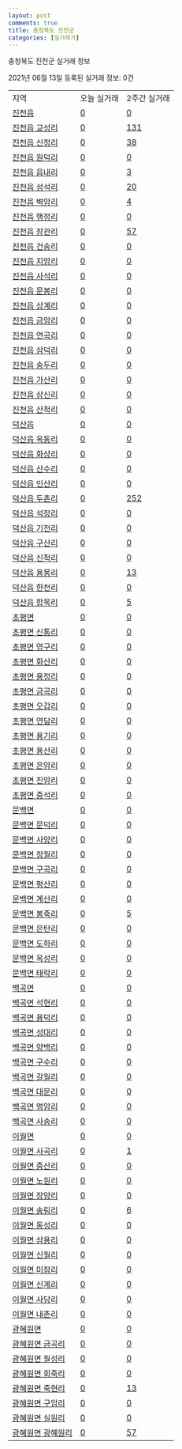 ```yaml
---
layout: post
comments: true
title: 충청북도 진천군
categories: [실거래가]
---
```


충청북도 진천군 실거래 정보

2021년 06월 13일 등록된 실거래 정보: 0건


<table class="sortable">
  <tr>
    <td>지역</td>
    <td>오늘 실거래</td>
    <td>2주간 실거래</td>
  </tr>

  
  <tr class="item">
    <td><a href="4375025000.html">진천읍</a></td>
    <td><a href="4375025000.html">0</a></td>
    <td><a href="4375025000.html">0</a></td>
  </tr>
    

  <tr class="item">
    <td><a href="4375025021.html">진천읍 교성리</a></td>
    <td><a href="4375025021.html">0</a></td>
    <td><a href="4375025021.html">131</a></td>
  </tr>
    

  <tr class="item">
    <td><a href="4375025022.html">진천읍 신정리</a></td>
    <td><a href="4375025022.html">0</a></td>
    <td><a href="4375025022.html">38</a></td>
  </tr>
    

  <tr class="item">
    <td><a href="4375025023.html">진천읍 원덕리</a></td>
    <td><a href="4375025023.html">0</a></td>
    <td><a href="4375025023.html">0</a></td>
  </tr>
    

  <tr class="item">
    <td><a href="4375025024.html">진천읍 읍내리</a></td>
    <td><a href="4375025024.html">0</a></td>
    <td><a href="4375025024.html">3</a></td>
  </tr>
    

  <tr class="item">
    <td><a href="4375025025.html">진천읍 성석리</a></td>
    <td><a href="4375025025.html">0</a></td>
    <td><a href="4375025025.html">20</a></td>
  </tr>
    

  <tr class="item">
    <td><a href="4375025026.html">진천읍 벽암리</a></td>
    <td><a href="4375025026.html">0</a></td>
    <td><a href="4375025026.html">4</a></td>
  </tr>
    

  <tr class="item">
    <td><a href="4375025027.html">진천읍 행정리</a></td>
    <td><a href="4375025027.html">0</a></td>
    <td><a href="4375025027.html">0</a></td>
  </tr>
    

  <tr class="item">
    <td><a href="4375025028.html">진천읍 장관리</a></td>
    <td><a href="4375025028.html">0</a></td>
    <td><a href="4375025028.html">57</a></td>
  </tr>
    

  <tr class="item">
    <td><a href="4375025029.html">진천읍 건송리</a></td>
    <td><a href="4375025029.html">0</a></td>
    <td><a href="4375025029.html">0</a></td>
  </tr>
    

  <tr class="item">
    <td><a href="4375025030.html">진천읍 지암리</a></td>
    <td><a href="4375025030.html">0</a></td>
    <td><a href="4375025030.html">0</a></td>
  </tr>
    

  <tr class="item">
    <td><a href="4375025031.html">진천읍 사석리</a></td>
    <td><a href="4375025031.html">0</a></td>
    <td><a href="4375025031.html">0</a></td>
  </tr>
    

  <tr class="item">
    <td><a href="4375025032.html">진천읍 문봉리</a></td>
    <td><a href="4375025032.html">0</a></td>
    <td><a href="4375025032.html">0</a></td>
  </tr>
    

  <tr class="item">
    <td><a href="4375025033.html">진천읍 상계리</a></td>
    <td><a href="4375025033.html">0</a></td>
    <td><a href="4375025033.html">0</a></td>
  </tr>
    

  <tr class="item">
    <td><a href="4375025034.html">진천읍 금암리</a></td>
    <td><a href="4375025034.html">0</a></td>
    <td><a href="4375025034.html">0</a></td>
  </tr>
    

  <tr class="item">
    <td><a href="4375025035.html">진천읍 연곡리</a></td>
    <td><a href="4375025035.html">0</a></td>
    <td><a href="4375025035.html">0</a></td>
  </tr>
    

  <tr class="item">
    <td><a href="4375025036.html">진천읍 삼덕리</a></td>
    <td><a href="4375025036.html">0</a></td>
    <td><a href="4375025036.html">0</a></td>
  </tr>
    

  <tr class="item">
    <td><a href="4375025037.html">진천읍 송두리</a></td>
    <td><a href="4375025037.html">0</a></td>
    <td><a href="4375025037.html">0</a></td>
  </tr>
    

  <tr class="item">
    <td><a href="4375025038.html">진천읍 가산리</a></td>
    <td><a href="4375025038.html">0</a></td>
    <td><a href="4375025038.html">0</a></td>
  </tr>
    

  <tr class="item">
    <td><a href="4375025039.html">진천읍 상신리</a></td>
    <td><a href="4375025039.html">0</a></td>
    <td><a href="4375025039.html">0</a></td>
  </tr>
    

  <tr class="item">
    <td><a href="4375025040.html">진천읍 산척리</a></td>
    <td><a href="4375025040.html">0</a></td>
    <td><a href="4375025040.html">0</a></td>
  </tr>
    

  <tr class="item">
    <td><a href="4375025300.html">덕산읍</a></td>
    <td><a href="4375025300.html">0</a></td>
    <td><a href="4375025300.html">0</a></td>
  </tr>
    

  <tr class="item">
    <td><a href="4375025321.html">덕산읍 옥동리</a></td>
    <td><a href="4375025321.html">0</a></td>
    <td><a href="4375025321.html">0</a></td>
  </tr>
    

  <tr class="item">
    <td><a href="4375025322.html">덕산읍 화상리</a></td>
    <td><a href="4375025322.html">0</a></td>
    <td><a href="4375025322.html">0</a></td>
  </tr>
    

  <tr class="item">
    <td><a href="4375025323.html">덕산읍 산수리</a></td>
    <td><a href="4375025323.html">0</a></td>
    <td><a href="4375025323.html">0</a></td>
  </tr>
    

  <tr class="item">
    <td><a href="4375025324.html">덕산읍 인산리</a></td>
    <td><a href="4375025324.html">0</a></td>
    <td><a href="4375025324.html">0</a></td>
  </tr>
    

  <tr class="item">
    <td><a href="4375025325.html">덕산읍 두촌리</a></td>
    <td><a href="4375025325.html">0</a></td>
    <td><a href="4375025325.html">252</a></td>
  </tr>
    

  <tr class="item">
    <td><a href="4375025326.html">덕산읍 석장리</a></td>
    <td><a href="4375025326.html">0</a></td>
    <td><a href="4375025326.html">0</a></td>
  </tr>
    

  <tr class="item">
    <td><a href="4375025327.html">덕산읍 기전리</a></td>
    <td><a href="4375025327.html">0</a></td>
    <td><a href="4375025327.html">0</a></td>
  </tr>
    

  <tr class="item">
    <td><a href="4375025328.html">덕산읍 구산리</a></td>
    <td><a href="4375025328.html">0</a></td>
    <td><a href="4375025328.html">0</a></td>
  </tr>
    

  <tr class="item">
    <td><a href="4375025329.html">덕산읍 신척리</a></td>
    <td><a href="4375025329.html">0</a></td>
    <td><a href="4375025329.html">0</a></td>
  </tr>
    

  <tr class="item">
    <td><a href="4375025330.html">덕산읍 용몽리</a></td>
    <td><a href="4375025330.html">0</a></td>
    <td><a href="4375025330.html">13</a></td>
  </tr>
    

  <tr class="item">
    <td><a href="4375025331.html">덕산읍 한천리</a></td>
    <td><a href="4375025331.html">0</a></td>
    <td><a href="4375025331.html">0</a></td>
  </tr>
    

  <tr class="item">
    <td><a href="4375025332.html">덕산읍 합목리</a></td>
    <td><a href="4375025332.html">0</a></td>
    <td><a href="4375025332.html">5</a></td>
  </tr>
    

  <tr class="item">
    <td><a href="4375032000.html">초평면</a></td>
    <td><a href="4375032000.html">0</a></td>
    <td><a href="4375032000.html">0</a></td>
  </tr>
    

  <tr class="item">
    <td><a href="4375032021.html">초평면 신통리</a></td>
    <td><a href="4375032021.html">0</a></td>
    <td><a href="4375032021.html">0</a></td>
  </tr>
    

  <tr class="item">
    <td><a href="4375032022.html">초평면 영구리</a></td>
    <td><a href="4375032022.html">0</a></td>
    <td><a href="4375032022.html">0</a></td>
  </tr>
    

  <tr class="item">
    <td><a href="4375032023.html">초평면 화산리</a></td>
    <td><a href="4375032023.html">0</a></td>
    <td><a href="4375032023.html">0</a></td>
  </tr>
    

  <tr class="item">
    <td><a href="4375032024.html">초평면 용정리</a></td>
    <td><a href="4375032024.html">0</a></td>
    <td><a href="4375032024.html">0</a></td>
  </tr>
    

  <tr class="item">
    <td><a href="4375032025.html">초평면 금곡리</a></td>
    <td><a href="4375032025.html">0</a></td>
    <td><a href="4375032025.html">0</a></td>
  </tr>
    

  <tr class="item">
    <td><a href="4375032026.html">초평면 오갑리</a></td>
    <td><a href="4375032026.html">0</a></td>
    <td><a href="4375032026.html">0</a></td>
  </tr>
    

  <tr class="item">
    <td><a href="4375032027.html">초평면 연담리</a></td>
    <td><a href="4375032027.html">0</a></td>
    <td><a href="4375032027.html">0</a></td>
  </tr>
    

  <tr class="item">
    <td><a href="4375032028.html">초평면 용기리</a></td>
    <td><a href="4375032028.html">0</a></td>
    <td><a href="4375032028.html">0</a></td>
  </tr>
    

  <tr class="item">
    <td><a href="4375032029.html">초평면 용산리</a></td>
    <td><a href="4375032029.html">0</a></td>
    <td><a href="4375032029.html">0</a></td>
  </tr>
    

  <tr class="item">
    <td><a href="4375032030.html">초평면 은암리</a></td>
    <td><a href="4375032030.html">0</a></td>
    <td><a href="4375032030.html">0</a></td>
  </tr>
    

  <tr class="item">
    <td><a href="4375032031.html">초평면 진암리</a></td>
    <td><a href="4375032031.html">0</a></td>
    <td><a href="4375032031.html">0</a></td>
  </tr>
    

  <tr class="item">
    <td><a href="4375032032.html">초평면 중석리</a></td>
    <td><a href="4375032032.html">0</a></td>
    <td><a href="4375032032.html">0</a></td>
  </tr>
    

  <tr class="item">
    <td><a href="4375033000.html">문백면</a></td>
    <td><a href="4375033000.html">0</a></td>
    <td><a href="4375033000.html">0</a></td>
  </tr>
    

  <tr class="item">
    <td><a href="4375033021.html">문백면 문덕리</a></td>
    <td><a href="4375033021.html">0</a></td>
    <td><a href="4375033021.html">0</a></td>
  </tr>
    

  <tr class="item">
    <td><a href="4375033022.html">문백면 사양리</a></td>
    <td><a href="4375033022.html">0</a></td>
    <td><a href="4375033022.html">0</a></td>
  </tr>
    

  <tr class="item">
    <td><a href="4375033023.html">문백면 장월리</a></td>
    <td><a href="4375033023.html">0</a></td>
    <td><a href="4375033023.html">0</a></td>
  </tr>
    

  <tr class="item">
    <td><a href="4375033024.html">문백면 구곡리</a></td>
    <td><a href="4375033024.html">0</a></td>
    <td><a href="4375033024.html">0</a></td>
  </tr>
    

  <tr class="item">
    <td><a href="4375033025.html">문백면 평산리</a></td>
    <td><a href="4375033025.html">0</a></td>
    <td><a href="4375033025.html">0</a></td>
  </tr>
    

  <tr class="item">
    <td><a href="4375033026.html">문백면 계산리</a></td>
    <td><a href="4375033026.html">0</a></td>
    <td><a href="4375033026.html">0</a></td>
  </tr>
    

  <tr class="item">
    <td><a href="4375033027.html">문백면 봉죽리</a></td>
    <td><a href="4375033027.html">0</a></td>
    <td><a href="4375033027.html">5</a></td>
  </tr>
    

  <tr class="item">
    <td><a href="4375033028.html">문백면 은탄리</a></td>
    <td><a href="4375033028.html">0</a></td>
    <td><a href="4375033028.html">0</a></td>
  </tr>
    

  <tr class="item">
    <td><a href="4375033029.html">문백면 도하리</a></td>
    <td><a href="4375033029.html">0</a></td>
    <td><a href="4375033029.html">0</a></td>
  </tr>
    

  <tr class="item">
    <td><a href="4375033030.html">문백면 옥성리</a></td>
    <td><a href="4375033030.html">0</a></td>
    <td><a href="4375033030.html">0</a></td>
  </tr>
    

  <tr class="item">
    <td><a href="4375033031.html">문백면 태락리</a></td>
    <td><a href="4375033031.html">0</a></td>
    <td><a href="4375033031.html">0</a></td>
  </tr>
    

  <tr class="item">
    <td><a href="4375034000.html">백곡면</a></td>
    <td><a href="4375034000.html">0</a></td>
    <td><a href="4375034000.html">0</a></td>
  </tr>
    

  <tr class="item">
    <td><a href="4375034021.html">백곡면 석현리</a></td>
    <td><a href="4375034021.html">0</a></td>
    <td><a href="4375034021.html">0</a></td>
  </tr>
    

  <tr class="item">
    <td><a href="4375034022.html">백곡면 용덕리</a></td>
    <td><a href="4375034022.html">0</a></td>
    <td><a href="4375034022.html">0</a></td>
  </tr>
    

  <tr class="item">
    <td><a href="4375034023.html">백곡면 성대리</a></td>
    <td><a href="4375034023.html">0</a></td>
    <td><a href="4375034023.html">0</a></td>
  </tr>
    

  <tr class="item">
    <td><a href="4375034024.html">백곡면 양백리</a></td>
    <td><a href="4375034024.html">0</a></td>
    <td><a href="4375034024.html">0</a></td>
  </tr>
    

  <tr class="item">
    <td><a href="4375034025.html">백곡면 구수리</a></td>
    <td><a href="4375034025.html">0</a></td>
    <td><a href="4375034025.html">0</a></td>
  </tr>
    

  <tr class="item">
    <td><a href="4375034026.html">백곡면 갈월리</a></td>
    <td><a href="4375034026.html">0</a></td>
    <td><a href="4375034026.html">0</a></td>
  </tr>
    

  <tr class="item">
    <td><a href="4375034027.html">백곡면 대문리</a></td>
    <td><a href="4375034027.html">0</a></td>
    <td><a href="4375034027.html">0</a></td>
  </tr>
    

  <tr class="item">
    <td><a href="4375034028.html">백곡면 명암리</a></td>
    <td><a href="4375034028.html">0</a></td>
    <td><a href="4375034028.html">0</a></td>
  </tr>
    

  <tr class="item">
    <td><a href="4375034029.html">백곡면 사송리</a></td>
    <td><a href="4375034029.html">0</a></td>
    <td><a href="4375034029.html">0</a></td>
  </tr>
    

  <tr class="item">
    <td><a href="4375035000.html">이월면</a></td>
    <td><a href="4375035000.html">0</a></td>
    <td><a href="4375035000.html">0</a></td>
  </tr>
    

  <tr class="item">
    <td><a href="4375035021.html">이월면 사곡리</a></td>
    <td><a href="4375035021.html">0</a></td>
    <td><a href="4375035021.html">1</a></td>
  </tr>
    

  <tr class="item">
    <td><a href="4375035022.html">이월면 중산리</a></td>
    <td><a href="4375035022.html">0</a></td>
    <td><a href="4375035022.html">0</a></td>
  </tr>
    

  <tr class="item">
    <td><a href="4375035023.html">이월면 노원리</a></td>
    <td><a href="4375035023.html">0</a></td>
    <td><a href="4375035023.html">0</a></td>
  </tr>
    

  <tr class="item">
    <td><a href="4375035024.html">이월면 장양리</a></td>
    <td><a href="4375035024.html">0</a></td>
    <td><a href="4375035024.html">0</a></td>
  </tr>
    

  <tr class="item">
    <td><a href="4375035025.html">이월면 송림리</a></td>
    <td><a href="4375035025.html">0</a></td>
    <td><a href="4375035025.html">6</a></td>
  </tr>
    

  <tr class="item">
    <td><a href="4375035026.html">이월면 동성리</a></td>
    <td><a href="4375035026.html">0</a></td>
    <td><a href="4375035026.html">0</a></td>
  </tr>
    

  <tr class="item">
    <td><a href="4375035027.html">이월면 삼용리</a></td>
    <td><a href="4375035027.html">0</a></td>
    <td><a href="4375035027.html">0</a></td>
  </tr>
    

  <tr class="item">
    <td><a href="4375035028.html">이월면 신월리</a></td>
    <td><a href="4375035028.html">0</a></td>
    <td><a href="4375035028.html">0</a></td>
  </tr>
    

  <tr class="item">
    <td><a href="4375035029.html">이월면 미잠리</a></td>
    <td><a href="4375035029.html">0</a></td>
    <td><a href="4375035029.html">0</a></td>
  </tr>
    

  <tr class="item">
    <td><a href="4375035030.html">이월면 신계리</a></td>
    <td><a href="4375035030.html">0</a></td>
    <td><a href="4375035030.html">0</a></td>
  </tr>
    

  <tr class="item">
    <td><a href="4375035031.html">이월면 사당리</a></td>
    <td><a href="4375035031.html">0</a></td>
    <td><a href="4375035031.html">0</a></td>
  </tr>
    

  <tr class="item">
    <td><a href="4375035032.html">이월면 내촌리</a></td>
    <td><a href="4375035032.html">0</a></td>
    <td><a href="4375035032.html">0</a></td>
  </tr>
    

  <tr class="item">
    <td><a href="4375037000.html">광혜원면</a></td>
    <td><a href="4375037000.html">0</a></td>
    <td><a href="4375037000.html">0</a></td>
  </tr>
    

  <tr class="item">
    <td><a href="4375037021.html">광혜원면 금곡리</a></td>
    <td><a href="4375037021.html">0</a></td>
    <td><a href="4375037021.html">0</a></td>
  </tr>
    

  <tr class="item">
    <td><a href="4375037022.html">광혜원면 월성리</a></td>
    <td><a href="4375037022.html">0</a></td>
    <td><a href="4375037022.html">0</a></td>
  </tr>
    

  <tr class="item">
    <td><a href="4375037023.html">광혜원면 회죽리</a></td>
    <td><a href="4375037023.html">0</a></td>
    <td><a href="4375037023.html">0</a></td>
  </tr>
    

  <tr class="item">
    <td><a href="4375037024.html">광혜원면 죽현리</a></td>
    <td><a href="4375037024.html">0</a></td>
    <td><a href="4375037024.html">13</a></td>
  </tr>
    

  <tr class="item">
    <td><a href="4375037025.html">광혜원면 구암리</a></td>
    <td><a href="4375037025.html">0</a></td>
    <td><a href="4375037025.html">0</a></td>
  </tr>
    

  <tr class="item">
    <td><a href="4375037026.html">광혜원면 실원리</a></td>
    <td><a href="4375037026.html">0</a></td>
    <td><a href="4375037026.html">0</a></td>
  </tr>
    

  <tr class="item">
    <td><a href="4375037027.html">광혜원면 광혜원리</a></td>
    <td><a href="4375037027.html">0</a></td>
    <td><a href="4375037027.html">57</a></td>
  </tr>
    


</table>
    
